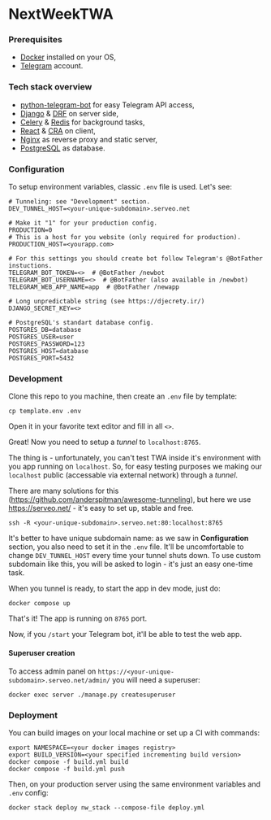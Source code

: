 # NextWeekTWA

### Prerequisites
* [Docker](https://www.docker.com/) installed on your OS,
* [Telegram](https://telegram.org/) account.

### Tech stack overview
* [python-telegram-bot](https://python-telegram-bot.org/) for easy Telegram API access,
* [Django](https://www.djangoproject.com/) & [DRF](https://www.django-rest-framework.org/) on server side,
* [Celery](https://docs.celeryq.dev/) & [Redis](https://redis.io/) for background tasks,
* [React](https://react.dev/) & [CRA](https://create-react-app.dev/) on client,
* [Nginx](https://www.nginx.com/) as reverse proxy and static server,
* [PostgreSQL](https://www.postgresql.org/) as database.

### Configuration
To setup environment variables, classic `.env` file is used. Let's see:
```
# Tunneling: see "Development" section.
DEV_TUNNEL_HOST=<your-unique-subdomain>.serveo.net

# Make it "1" for your production config.
PRODUCTION=0
# This is a host for you website (only required for production).
PRODUCTION_HOST=<yourapp.com>

# For this settings you should create bot follow Telegram's @BotFather instuctions.
TELEGRAM_BOT_TOKEN=<>  # @BotFather /newbot
TELEGRAM_BOT_USERNAME=<>  # @BotFather (also available in /newbot)
TELEGRAM_WEB_APP_NAME=app  # @BotFather /newapp

# Long unpredictable string (see https://djecrety.ir/)
DJANGO_SECRET_KEY=<> 

# PostgreSQL's standart database config.
POSTGRES_DB=database
POSTGRES_USER=user
POSTGRES_PASSWORD=123
POSTGRES_HOST=database
POSTGRES_PORT=5432
```

### Development

Clone this repo to you machine, then create an `.env` file by template:
```
cp template.env .env
```
Open it in your favorite text editor and fill in all `<>`.

Great! Now you need to setup a *tunnel* to `localhost:8765`.

The thing is - unfortunately, you can't test TWA inside it's environment with you app running on `localhost`. 
So, for easy testing purposes we making our `localhost` public (accessable via external network) through a *tunnel*.

There are many solutions for this (https://github.com/anderspitman/awesome-tunneling), 
but here we use https://serveo.net/ - it's easy to set up, stable and free.

```
ssh -R <your-unique-subdomain>.serveo.net:80:localhost:8765
```
It's better to have unique subdomain name: as we saw in **Configuration** section,
you also need to set it in the `.env` file. 
It'll be uncomfortable to change `DEV_TUNNEL_HOST` every time your tunnel shuts down. To use custom subdomain like this,
you will be asked to login - it's just an easy one-time task.

When you tunnel is ready, to start the app in dev mode, just do:
```
docker compose up
```
That's it! The app is running on `8765` port.

Now, if you `/start` your Telegram bot, it'll be able to test the web app.

#### Superuser creation
To access admin panel on `https://<your-unique-subdomain>.serveo.net/admin/` you will need a superuser:
```
docker exec server ./manage.py createsuperuser
```

### Deployment
You can build images on your local machine or set up a CI with commands:
```
export NAMESPACE=<your docker images registry>
export BUILD_VERSION=<your specified incrementing build version>
docker compose -f build.yml build
docker compose -f build.yml push
```
Then, on your production server using the same environment variables and `.env` config:
```
docker stack deploy nw_stack --compose-file deploy.yml
```
